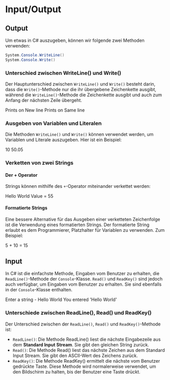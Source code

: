 # Input/Output

## Output

Um etwas in C# auszugeben, können wir folgende zwei Methoden verwenden:

````C#
System.Console.WriteLine()
System.Console.Write()
````

### Unterschied zwischen WriteLine() und Write()

Der Hauptunterschied zwischen `WriteLine()` und `Write()` besteht darin, dass die `Write()`-Methode nur die ihr übergebene Zeichenkette ausgibt,
während die `WriteLine()`-Methode die Zeichenkette ausgibt und auch zum Anfang der nächsten Zeile übergeht.

<tabs>
    <tab title="C#">
        <code-block lang="c#" src="output.cs" />
    </tab>  
    <tab title="Output">
        <code-block lang="bash">
            Prints on
            New line
            Prints on Same line
        </code-block>
    </tab>
</tabs>

### Ausgeben von Variablen und Literalen

Die Methoden `WriteLine()` und `Write()` können verwendet werden, um Variablen und Literale auszugeben. Hier ist ein Beispiel:

<tabs>
    <tab title="C#">
        <code-block lang="c#" src="outputVariables.cs" />
    </tab>  
    <tab title="Output">
        <code-block lang="bash">
            10
            50.05
        </code-block>
    </tab>
</tabs>

### Verketten von zwei Strings

#### Der + Operator

Strings können mithilfe des `+`-Operator miteinander verkettet werden:

<tabs>
    <tab title="C#">
        <code-block lang="c#" src="concatenating.cs" />
    </tab>  
    <tab title="Output">
        <code-block lang="bash">
            Hello World
            Value = 55
        </code-block>
    </tab>
</tabs>

#### Formatierte Strings

Eine bessere Alternative für das Ausgeben einer verketteten Zeichenfolge ist die Verwendung eines formatierten Strings. Der formatierte String erlaubt
es dem Programmierer, Platzhalter für Variablen zu verwenden. Zum Beispiel:

<tabs>
    <tab title="C#">
        <code-block lang="c#" src="stringFormatting.cs" />
    </tab>  
    <tab title="Output">
        <code-block lang="bash">
            5 + 10 = 15
        </code-block>
    </tab>
</tabs>

## Input

In C# ist die einfachste Methode, Eingaben vom Benutzer zu erhalten, die `ReadLine()`-Methode der `Console`-Klasse. `Read()` und `ReadKey()` sind
jedoch
auch
verfügbar, um Eingaben vom Benutzer zu erhalten. Sie sind ebenfalls in der `Console`-Klasse enthalten.

<tabs>
    <tab title="C#">
        <code-block lang="c#" src="input.cs" />
    </tab>  
    <tab title="Output">
        <code-block lang="bash">
            Enter a string - Hello World
            You entered 'Hello World'
        </code-block>
    </tab>
</tabs>

### Unterschiede zwischen ReadLine(), Read() und ReadKey()

Der Unterschied zwischen der `ReadLine()`, `Read()` und `ReadKey()`-Methode ist:

- `ReadLine()`: Die Methode ReadLine() liest die nächste Eingabezeile aus dem **Standard Input Stream**. Sie gibt den gleichen String zurück.
- `Read()`: Die Methode Read() liest das nächste Zeichen aus dem Standard Input Stream. Sie gibt den ASCII-Wert des Zeichens zurück.
- `ReadKey()`: Die Methode ReadKey() ermittelt die nächste vom Benutzer gedrückte Taste. Diese Methode wird normalerweise verwendet, um den Bildschirm
  zu halten, bis der Benutzer eine Taste drückt.